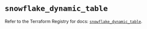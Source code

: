 # `snowflake_dynamic_table`

Refer to the Terraform Registry for docs: [`snowflake_dynamic_table`](https://registry.terraform.io/providers/snowflakedb/snowflake/2.5.0/docs/resources/dynamic_table).

